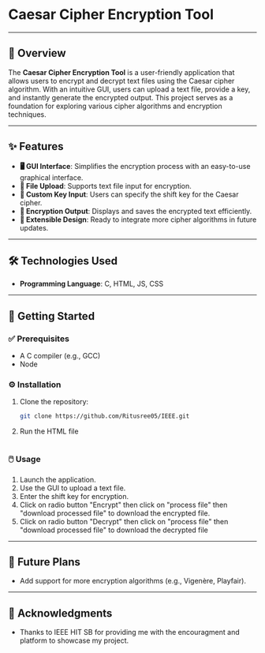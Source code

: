 # Caesar Cipher Encryption Tool

---

## 📜 Overview
The **Caesar Cipher Encryption Tool** is a user-friendly application that allows users to encrypt and decrypt text files using the Caesar cipher algorithm. With an intuitive GUI, users can upload a text file, provide a key, and instantly generate the encrypted output. This project serves as a foundation for exploring various cipher algorithms and encryption techniques.

---

## ✨ Features
- **🖥️ GUI Interface**: Simplifies the encryption process with an easy-to-use graphical interface.
- **📂 File Upload**: Supports text file input for encryption.
- **🔑 Custom Key Input**: Users can specify the shift key for the Caesar cipher.
- **📝 Encryption Output**: Displays and saves the encrypted text efficiently.
- **🔄 Extensible Design**: Ready to integrate more cipher algorithms in future updates.

---

## 🛠️ Technologies Used
- **Programming Language**: C, HTML, JS, CSS

---

## 🚀 Getting Started

### ✅ Prerequisites
- A C compiler (e.g., GCC)
- Node 

### ⚙️ Installation
1. Clone the repository:
   ```bash
   git clone https://github.com/Ritusree05/IEEE.git
   ```
2. Run the HTML file
   ```

### 🖱️ Usage
1. Launch the application.
2. Use the GUI to upload a text file.
3. Enter the shift key for encryption.
4. Click on radio button "Encrypt" then click on "process file" then "download processed file" to download the encrypted file.
5. Click on radio button "Decrypt" then click on "process file" then "download processed file" to download the decrypted file
---

## 🔮 Future Plans
- Add support for more encryption algorithms (e.g., Vigenère, Playfair).
---

## 🙏 Acknowledgments
- Thanks to IEEE HIT SB for providing me with the encouragment and platform to showcase my project.

